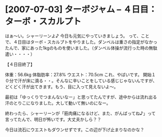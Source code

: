 # [2007-07-03] ターボジャム – ４日目：ターボ・スカルプト


はぁ～い。シャーリーンよ♪
今日も元気にやっていきましょう。
って、ことで、４日目はターボ・スカルプトをやりました。ダンベルは重さの指定がなかったんで、家にあった1kgのものを使いました。（ダンベル体操が流行った時の無駄遣い・・・・）

【４日目終了】

体重：56.6kg
体脂肪率：27.8%
ウエスト：70.5cm
これ、やばいです。
開始１０分で汗が床に滴る・・。そんなに辛いことをしている感じじゃないんですが、どくどく汗が出てきます。もう、目に入って見えないよ～。

最初は「ゆっくりでつまんないなー」と思ってたんですが、途中からは流れ出る汗のとりこになりました。大して動いて無いのになー。

終わったら、シャーリーンが「筋肉痛になるけど、また、がんばってね♪」って言ってたんで、明日が怖いです。大丈夫かしら？？

今日は流石にウエストもダウンせずです。この辺が下げ止まりなのかな？

